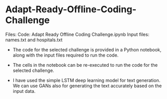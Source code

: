 # Adapt-Ready-Offline-Coding-Challenge

Files:
Code: Adapt Ready Offline Coding Challenge.ipynb
Input files: names.txt and hospitals.txt

* The code for the selected challenge is provided in a Python notebook, along with the input files required to run the code. 
* The cells in the notebook can be re-executed to run the code for the selected challenge.

* I have used the simple LSTM deep learning model for text generation. We can use GANs also for generating the text accurately based on the input data.
